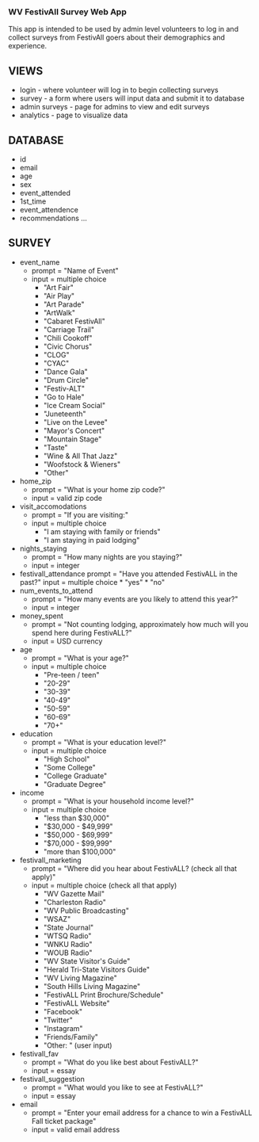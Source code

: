 ### WV FestivAll Survey Web App
This app is intended to be used by admin level volunteers to log in and collect surveys from FestivAll goers about their demographics and experience.

## VIEWS
* login - where volunteer will log in to begin collecting surveys
* survey - a form where users will input data and submit it to database
* admin surveys - page for admins to view and edit surveys
* analytics - page to visualize data

## DATABASE
  * id
  * email
  * age
  * sex
  * event_attended
  * 1st_time
  * event_attendence
  * recommendations
...

## SURVEY
* event_name
	* prompt = "Name of Event"
	* input = multiple choice
		* "Art Fair"
		* "Air Play"
		* "Art Parade"
		* "ArtWalk"
		* "Cabaret FestivAll"
		* "Carriage Trail"
		* "Chili Cookoff"
		* "Civic Chorus"
		* "CLOG"
		* "CYAC"
		* "Dance Gala"
		* "Drum Circle"
		* "Festiv-ALT"
		* "Go to Hale"
		* "Ice Cream Social"
		* "Juneteenth"
		* "Live on the Levee"
		* "Mayor's Concert"
		* "Mountain Stage"
		* "Taste"
		* "Wine & All That Jazz"
		* "Woofstock & Wieners"
		* "Other"
* home_zip
	* prompt = "What is your home zip code?"
	* input = valid zip code
* visit_accomodations
	* prompt = "If you are visiting:"
	* input = multiple choice
		* "I am staying with family or friends"
		* "I am staying in paid lodging"
* nights_staying
	* prompt = "How many nights are you staying?"
	* input = integer
* festivall_attendance
	prompt = "Have you attended FestivALL in the past?"
	input = multiple choice
		* "yes"
		* "no"
* num_events_to_attend
	* prompt = "How many events are you likely to attend this year?"
	* input = integer
* money_spent
	* prompt = "Not counting lodging, approximately how much will you spend here during FestivALL?"
	* input = USD currency
* age
	* prompt = "What is your age?"
	* input = multiple choice
		* "Pre-teen / teen"
		* "20-29"
		* "30-39"
		* "40-49"
		* "50-59"
		* "60-69"
		* "70+"
* education
	* prompt = "What is your education level?"
	* input = multiple choice
		* "High School"
		* "Some College"
		* "College Graduate"
		* "Graduate Degree"
* income
	* prompt = "What is your household income level?"
	* input = multiple choice
		* "less than $30,000"
		* "$30,000 - $49,999"
		* "$50,000 - $69,999"
		* "$70,000 - $99,999"
		* "more than $100,000"
* festivall_marketing
	* prompt = "Where did you hear about FestivALL? (check all that apply)"
	* input = multiple choice (check all that apply)
		* "WV Gazette Mail"
		* "Charleston Radio"
		* "WV Public Broadcasting"
		* "WSAZ"
		* "State Journal"
		* "WTSQ Radio"
		* "WNKU Radio"
		* "WOUB Radio"
		* "WV State Visitor's Guide"
		* "Herald Tri-State Visitors Guide"
		* "WV Living Magazine"
		* "South Hills Living Magazine"
		* "FestivALL Print Brochure/Schedule"
		* "FestivALL Website"
		* "Facebook"
		* "Twitter"
		* "Instagram"
		* "Friends/Family"
		* "Other: " (user input)
* festivall_fav
	* prompt = "What do you like best about FestivALL?"
	* input = essay
* festivall_suggestion
	* prompt = "What would you like to see at FestivALL?"
	* input = essay
* email
	* prompt = "Enter your email address for a chance to win a FestivALL Fall ticket package"
	* input = valid email address
